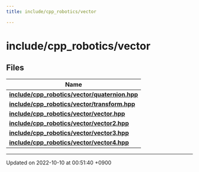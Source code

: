 ```yaml
---
title: include/cpp_robotics/vector

---
```


# include/cpp_robotics/vector



## Files

| Name           |
| -------------- |
| **[include/cpp_robotics/vector/quaternion.hpp](/cpp_robotics/doxybook/Files/quaternion_8hpp/#file-quaternion.hpp)**  |
| **[include/cpp_robotics/vector/transform.hpp](/cpp_robotics/doxybook/Files/transform_8hpp/#file-transform.hpp)**  |
| **[include/cpp_robotics/vector/vector.hpp](/cpp_robotics/doxybook/Files/vector_8hpp/#file-vector.hpp)**  |
| **[include/cpp_robotics/vector/vector2.hpp](/cpp_robotics/doxybook/Files/vector2_8hpp/#file-vector2.hpp)**  |
| **[include/cpp_robotics/vector/vector3.hpp](/cpp_robotics/doxybook/Files/vector3_8hpp/#file-vector3.hpp)**  |
| **[include/cpp_robotics/vector/vector4.hpp](/cpp_robotics/doxybook/Files/vector4_8hpp/#file-vector4.hpp)**  |






-------------------------------

Updated on 2022-10-10 at 00:51:40 +0900
